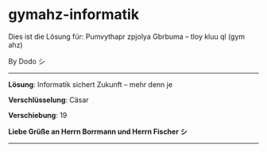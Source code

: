# gymahz-informatik
Dies ist die Lösung für: Pumvythapr zpjolya Gbrbuma – tloy kluu ql (gym ahz)



By Dodo シ


-------------------------------------------------


**Lösung**: Informatik sichert Zukunft – mehr denn je

**Verschlüsselung**: Cäsar

**Verschiebung**: 19

**Liebe Grüße an Herrn Borrmann und Herrn Fischer シ**


-------------------------------------------------
